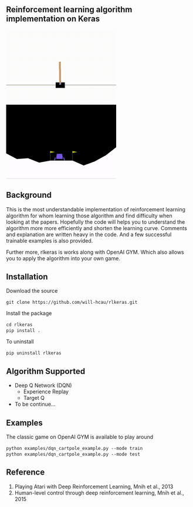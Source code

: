 ## Reinforcement learning algorithm implementation on Keras
<p float="left">
  <img src="assets/dqn_cartpole_example.gif" width="300" />
  <img src="assets/dqn_with_targetQ_lunarlander_example.gif" width="300" /> 
</p>

## Background
This is the most understandable implementation of reinforcement learning algorithm for whom learning those algorithm and find difficulty when looking at the papers. Hopefully the code will helps you to understand the algorithm more more efficiently and shorten the learning curve. Comments and explanation are written heavy in the code. And a few successful trainable examples is also provided. 

Further more, rlkeras is works along with OpenAI GYM. Which also allows you to apply the algorithm into your own game.  

## Installation
Download the source
```
git clone https://github.com/will-hcau/rlkeras.git
```
Install the package
```
cd rlkeras
pip install .
```
To uninstall
```
pip uninstall rlkeras
```

## Algorithm Supported

 - Deep Q Network (DQN)
 	- Experience Replay
 	- Target Q
 - To be continue...

## Examples
The classic game on OpenAI GYM is available to play around
```
python examples/dqn_cartpole_example.py --mode train
python examples/dqn_cartpole_example.py --mode test
```

## Reference
1. Playing Atari with Deep Reinforcement Learning, Mnih et al., 2013
2. Human-level control through deep reinforcement learning, Mnih et al., 2015
